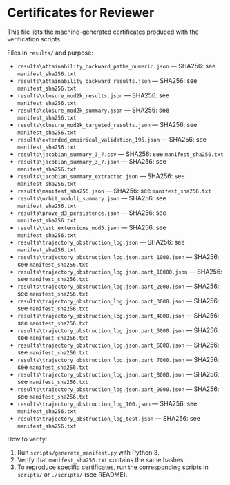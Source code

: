 # Certificates for Reviewer

This file lists the machine-generated certificates produced with the verification scripts.

Files in `results/` and purpose:

- `results\attainability_backward_paths_numeric.json` — SHA256: see `manifest_sha256.txt`
- `results\attainability_backward_results.json` — SHA256: see `manifest_sha256.txt`
- `results\closure_mod2k_results.json` — SHA256: see `manifest_sha256.txt`
- `results\closure_mod2k_summary.json` — SHA256: see `manifest_sha256.txt`
- `results\closure_mod2k_targeted_results.json` — SHA256: see `manifest_sha256.txt`
- `results\extended_empirical_validation_196.json` — SHA256: see `manifest_sha256.txt`
- `results\jacobian_summary_3_7.csv` — SHA256: see `manifest_sha256.txt`
- `results\jacobian_summary_3_7.json` — SHA256: see `manifest_sha256.txt`
- `results\jacobian_summary_extracted.json` — SHA256: see `manifest_sha256.txt`
- `results\manifest_sha256.json` — SHA256: see `manifest_sha256.txt`
- `results\orbit_moduli_summary.json` — SHA256: see `manifest_sha256.txt`
- `results\prove_d3_persistence.json` — SHA256: see `manifest_sha256.txt`
- `results\test_extensions_mod5.json` — SHA256: see `manifest_sha256.txt`
- `results\trajectory_obstruction_log.json` — SHA256: see `manifest_sha256.txt`
- `results\trajectory_obstruction_log.json.part_1000.json` — SHA256: see `manifest_sha256.txt`
- `results\trajectory_obstruction_log.json.part_10000.json` — SHA256: see `manifest_sha256.txt`
- `results\trajectory_obstruction_log.json.part_2000.json` — SHA256: see `manifest_sha256.txt`
- `results\trajectory_obstruction_log.json.part_3000.json` — SHA256: see `manifest_sha256.txt`
- `results\trajectory_obstruction_log.json.part_4000.json` — SHA256: see `manifest_sha256.txt`
- `results\trajectory_obstruction_log.json.part_5000.json` — SHA256: see `manifest_sha256.txt`
- `results\trajectory_obstruction_log.json.part_6000.json` — SHA256: see `manifest_sha256.txt`
- `results\trajectory_obstruction_log.json.part_7000.json` — SHA256: see `manifest_sha256.txt`
- `results\trajectory_obstruction_log.json.part_8000.json` — SHA256: see `manifest_sha256.txt`
- `results\trajectory_obstruction_log.json.part_9000.json` — SHA256: see `manifest_sha256.txt`
- `results\trajectory_obstruction_log_100.json` — SHA256: see `manifest_sha256.txt`
- `results\trajectory_obstruction_log_test.json` — SHA256: see `manifest_sha256.txt`

How to verify:

1. Run `scripts/generate_manifest.py` with Python 3.
2. Verify that `manifest_sha256.txt` contains the same hashes.
3. To reproduce specific certificates, run the corresponding scripts in `scripts/` or `./scripts/` (see README).
